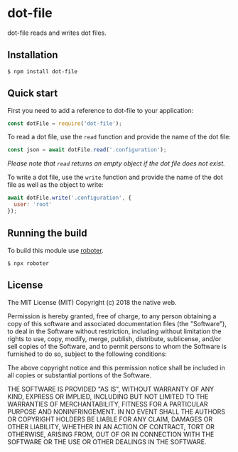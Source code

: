 # dot-file

dot-file reads and writes dot files.

## Installation

```shell
$ npm install dot-file
```

## Quick start

First you need to add a reference to dot-file to your application:

```javascript
const dotFile = require('dot-file');
```

To read a dot file, use the `read` function and provide the name of the dot file:

```javascript
const json = await dotFile.read('.configuration');
```

*Please note that `read` returns an empty object if the dot file does not exist.*

To write a dot file, use the `write` function and provide the name of the dot file as well as the object to write:

```javascript
await dotFile.write('.configuration', {
  user: 'root'
});
```

## Running the build

To build this module use [roboter](https://www.npmjs.com/package/roboter).

```shell
$ npx roboter
```

## License

The MIT License (MIT)
Copyright (c) 2018 the native web.

Permission is hereby granted, free of charge, to any person obtaining a copy of this software and associated documentation files (the "Software"), to deal in the Software without restriction, including without limitation the rights to use, copy, modify, merge, publish, distribute, sublicense, and/or sell copies of the Software, and to permit persons to whom the Software is furnished to do so, subject to the following conditions:

The above copyright notice and this permission notice shall be included in all copies or substantial portions of the Software.

THE SOFTWARE IS PROVIDED "AS IS", WITHOUT WARRANTY OF ANY KIND, EXPRESS OR IMPLIED, INCLUDING BUT NOT LIMITED TO THE WARRANTIES OF MERCHANTABILITY, FITNESS FOR A PARTICULAR PURPOSE AND NONINFRINGEMENT. IN NO EVENT SHALL THE AUTHORS OR COPYRIGHT HOLDERS BE LIABLE FOR ANY CLAIM, DAMAGES OR OTHER LIABILITY, WHETHER IN AN ACTION OF CONTRACT, TORT OR OTHERWISE, ARISING FROM, OUT OF OR IN CONNECTION WITH THE SOFTWARE OR THE USE OR OTHER DEALINGS IN THE SOFTWARE.
